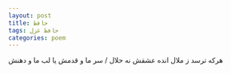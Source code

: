 ```yaml
---
layout: post
title: حافظ
tags: حافظ غزل
categories: poem
---
```


هرکه ترسد ز ملال انده عشقش نه حلال / سر ما و قدمش یا لب ما و دهنش